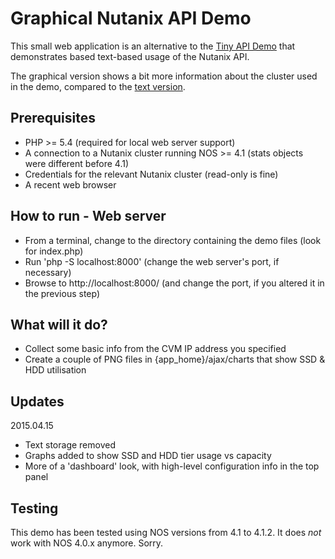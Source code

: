 # Graphical Nutanix API Demo

This small web application is an alternative to the [Tiny API Demo](https://github.com/digitalformula/public-scripts/tree/master/nutanix/api-demo) that demonstrates based text-based usage of the Nutanix API.

The graphical version shows a bit more information about the cluster used in the demo, compared to the [text version](https://github.com/digitalformula/public-scripts/tree/master/nutanix/api-demo).

## Prerequisites

- PHP >= 5.4 (required for local web server support)
- A connection to a Nutanix cluster running NOS >= 4.1 (stats objects were different before 4.1)
- Credentials for the relevant Nutanix cluster (read-only is fine)
- A recent web browser

## How to run - Web server

- From a terminal, change to the directory containing the demo files (look for index.php)
- Run 'php -S localhost:8000' (change the web server's port, if necessary)
- Browse to http://localhost:8000/ (and change the port, if you altered it in the previous step)

## What will it do?

- Collect some basic info from the CVM IP address you specified
- Create a couple of PNG files in {app_home}/ajax/charts that show SSD & HDD utilisation

## Updates

2015.04.15

- Text storage removed
- Graphs added to show SSD and HDD tier usage vs capacity
- More of a 'dashboard' look, with high-level configuration info in the top panel

## Testing

This demo has been tested using NOS versions from 4.1 to 4.1.2.  It does *not* work with NOS 4.0.x anymore.  Sorry.